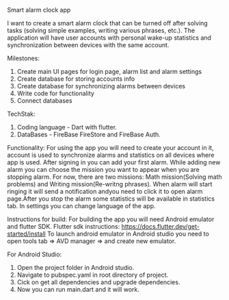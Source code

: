 Smart alarm clock app

I want to create a smart alarm clock that can be turned off after solving tasks (solving simple examples, writing various phrases, etc.). The application will have user accounts with personal wake-up statistics and synchronization between devices with the same account.

Milestones:
1. Create main UI pages for login page, alarm list and alarm settings
2. Create database for storing accounts info
3. Create database for synchronizing alarms between devices
4. Write code for functionality
5. Connect databases

TechStak:
1. Coding language - Dart with flutter.
2. DataBases - FireBase FireStore and FireBase Auth.

Functionality:
For using the app you will need to create your account in it, account is used to synchronize alarms and statistics 
on all devices where app is used. After signing in you can add your first alarm. While adding new alarm you can choose
the mission you want to appear when you are stopping alarm. For now, there are two missions: Math mission(Solving math problems) 
and Writing mission(Re-writng phrases).
When alarm will start ringing it will send a notification andyou need to click it to open alarm page.After you stop the alarm
some statistics will be available in statistics tab. 
In settings you can change language of the app.

Instructions for build:
For building the app you will need Android emulator and flutter SDK.
Flutter sdk instructions: https://docs.flutter.dev/get-started/install
To launch android emulator in Android studio you need to open tools tab 
=> AVD manager => and create new emulator.

For Android Studio:
1. Open the project folder in Android studio.
2. Navigate to pubspec.yaml in root directory of project.
3. Cick on get all dependencies and upgrade dependencies.
4. Now you can run main.dart and it will work.
